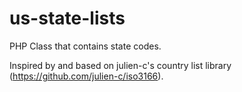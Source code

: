 us-state-lists
==============

PHP Class that contains state codes.

Inspired by and based on julien-c's country list library (https://github.com/julien-c/iso3166).
